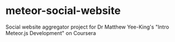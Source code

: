 # meteor-social-website

Social website aggregator project for Dr Matthew Yee-King's "Intro Meteor.js Development" on Coursera
